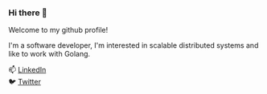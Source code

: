 ### Hi there 👋

Welcome to my github profile!

I'm a software developer, I'm interested in scalable distributed systems and like to work with Golang. 

📫 [LinkedIn](https://www.linkedin.com/in/geertgerritsen/)  
🐦 [Twitter](https://twitter.com/gehgerritsen)


<!--
**ggerritsen/ggerritsen** is a ✨ _special_ ✨ repository because its `README.md` (this file) appears on your GitHub profile.

Here are some ideas to get you started:

- 🔭 I’m currently working on ...
- 🌱 I’m currently learning ...
- 👯 I’m looking to collaborate on ...
- 🤔 I’m looking for help with ...
- 💬 Ask me about ...
- 📫 How to reach me: ...
- 😄 Pronouns: ...
- ⚡ Fun fact: ...
-->
